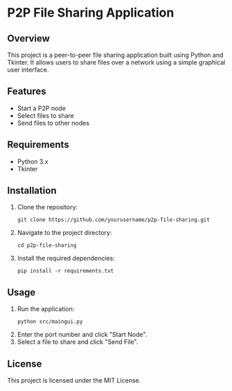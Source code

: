 # P2P File Sharing Application

## Overview
This project is a peer-to-peer file sharing application built using Python and Tkinter. It allows users to share files over a network using a simple graphical user interface.

## Features
- Start a P2P node
- Select files to share
- Send files to other nodes

## Requirements
- Python 3.x
- Tkinter

## Installation
1. Clone the repository:
   ```
   git clone https://github.com/yourusername/p2p-file-sharing.git
   ```
2. Navigate to the project directory:
   ```
   cd p2p-file-sharing
   ```
3. Install the required dependencies:
   ```
   pip install -r requirements.txt
   ```

## Usage
1. Run the application:
   ```
   python src/maingui.py
   ```
2. Enter the port number and click "Start Node".
3. Select a file to share and click "Send File".

## License
This project is licensed under the MIT License.